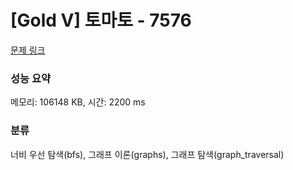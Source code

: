 # [Gold V] 토마토 - 7576 

[문제 링크](https://www.acmicpc.net/problem/7576) 

### 성능 요약

메모리: 106148 KB, 시간: 2200 ms

### 분류

너비 우선 탐색(bfs), 그래프 이론(graphs), 그래프 탐색(graph_traversal)

